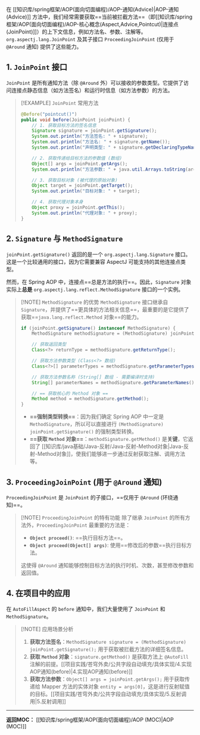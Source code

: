 
在 [[知识库/spring框架/AOP(面向切面编程)/AOP-通知(Advice)|AOP-通知(Advice)]] 方法中，我们经常需要获取==当前被拦截方法==（即[[知识库/spring框架/AOP(面向切面编程)/AOP-核心概念(Aspect,Advice,Pointcut)|连接点 (JoinPoint)]]）的上下文信息，例如方法名、参数、注解等。`org.aspectj.lang.JoinPoint` 及其子接口 `ProceedingJoinPoint` (仅用于 `@Around` 通知) 提供了这些能力。

## 1. `JoinPoint` 接口

`JoinPoint` 是所有通知方法（除 `@Around` 外）可以接收的参数类型。它提供了访问连接点静态信息（如方法签名）和运行时信息（如方法参数）的方法。

> [!EXAMPLE] `JoinPoint` 常用方法
> ```java
> @Before("pointcut()")
> public void before(JoinPoint joinPoint) {
>     // 1. 获取目标方法的签名信息
>     Signature signature = joinPoint.getSignature();
>     System.out.println("方法签名: " + signature);
>     System.out.println("方法名: " + signature.getName());
>     System.out.println("声明类型: " + signature.getDeclaringTypeName()); // 方法所在类的全名
>
>     // 2. 获取传递给目标方法的参数值 (数组)
>     Object[] args = joinPoint.getArgs();
>     System.out.println("方法参数: " + java.util.Arrays.toString(args));
>
>     // 3. 获取目标对象 (被代理的原始对象)
>     Object target = joinPoint.getTarget();
>     System.out.println("目标对象: " + target);
>
>     // 4. 获取代理对象本身
>     Object proxy = joinPoint.getThis();
>     System.out.println("代理对象: " + proxy);
> }
> ```

## 2. `Signature` 与 `MethodSignature`

`joinPoint.getSignature()` 返回的是一个 `org.aspectj.lang.Signature` 接口。这是一个比较通用的接口，因为它需要兼容 AspectJ 可能支持的其他连接点类型。

然而，在 Spring AOP 中，连接点==总是方法的执行==。因此，`Signature` 对象实际上**总是** `org.aspectj.lang.reflect.MethodSignature` 接口的一个实例。

> [!NOTE] `MethodSignature` 的优势
> `MethodSignature` 接口继承自 `Signature`，并提供了==更具体的方法相关信息==，最重要的是它提供了获取==`java.lang.reflect.Method` 对象==的能力。
>
> ```java
> if (joinPoint.getSignature() instanceof MethodSignature) {
>     MethodSignature methodSignature = (MethodSignature) joinPoint.getSignature();
>
>     // 获取返回类型
>     Class<?> returnType = methodSignature.getReturnType();
>
>     // 获取方法参数类型 (Class<?> 数组)
>     Class<?>[] parameterTypes = methodSignature.getParameterTypes();
>
>     // 获取方法参数名称 (String[] 数组 - 需要编译时支持)
>     String[] parameterNames = methodSignature.getParameterNames();
>
>     // == 获取核心的 Method 对象 ==
>     Method method = methodSignature.getMethod();
> }
> ```
> * **==强制类型转换==**：因为我们确定 Spring AOP 中一定是 `MethodSignature`，所以可以直接进行 `(MethodSignature) joinPoint.getSignature()` 的强制类型转换。
> * **==获取 `Method` 对象==**：`methodSignature.getMethod()` 是**关键**，它返回了 [[知识库/java基础/Java-反射/Java-反射-Method对象|Java-反射-Method对象]]，使我们能够进一步通过反射获取注解、调用方法等。

## 3. `ProceedingJoinPoint` (用于 `@Around` 通知)

`ProceedingJoinPoint` 是 `JoinPoint` 的子接口，==仅用于 `@Around` (环绕通知)==。

> [!NOTE] `ProceedingJoinPoint` 的特有功能
> 除了继承 `JoinPoint` 的所有方法外，`ProceedingJoinPoint` 最重要的方法是：
> * **`Object proceed()`**: ==执行目标方法==。
> * **`Object proceed(Object[] args)`**: 使用==修改后的参数==执行目标方法。
>
> 这使得 `@Around` 通知能够控制目标方法的执行时机、次数，甚至修改参数和返回值。

## 4. 在项目中的应用

在 `AutoFillAspect` 的 `before` 通知中，我们大量使用了 `JoinPoint` 和 `MethodSignature`。

> [!NOTE] 应用场景分析
> 1.  **获取方法签名**：`MethodSignature signature = (MethodSignature) joinPoint.getSignature();` 用于获取被拦截方法的详细签名信息。
> 2.  **获取 `Method` 对象**：`signature.getMethod()` 是获取方法上 `@AutoFill` 注解的前提。[[项目实践/苍穹外卖/公共字段自动填充/具体实现/4.实现AOP通知(before)|4.实现AOP通知(before)]]
> 3.  **获取方法参数**：`Object[] args = joinPoint.getArgs();` 用于获取传递给 Mapper 方法的实体对象 `entity = args[0]`，这是进行反射赋值的目标。[[项目实践/苍穹外卖/公共字段自动填充/具体实现/5.反射调用|5.反射调用]]

---
**返回MOC：**
[[知识库/spring框架/AOP(面向切面编程)/AOP (MOC)|AOP (MOC)]]
